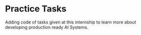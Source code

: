 # Practice Tasks
Adding code of tasks given at this internship to learn more about developing production ready AI Systems.